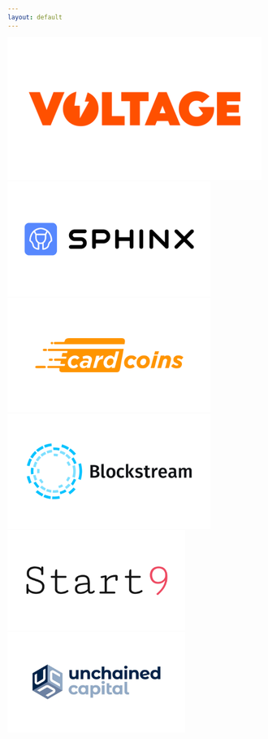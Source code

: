 ```yaml
---
layout: default
---
```


<a href="https://voltage.cloud/"><img width="500" src="assets/img/sponsors/voltage-logo.png"></a>
<a href="http://sphinx.chat/"><img width="400" src="assets/img/sponsors/sphinx-logo.png"></a>
<a href="https://www.cardcoins.co/"><img width="400" src="assets/img/sponsors/cardcoins-logo.png"></a>
<a href="https://blockstream.com/"><img width="400" src="assets/img/sponsors/blockstream-logo.png"></a>
<a href="https://start9.com/"><img width="350" src="assets/img/sponsors/start-9-logo.png"></a>
<a href="https://unchained.com/"><img width="350" src="assets/img/sponsors/unchained-capital-logo.png"></a>
